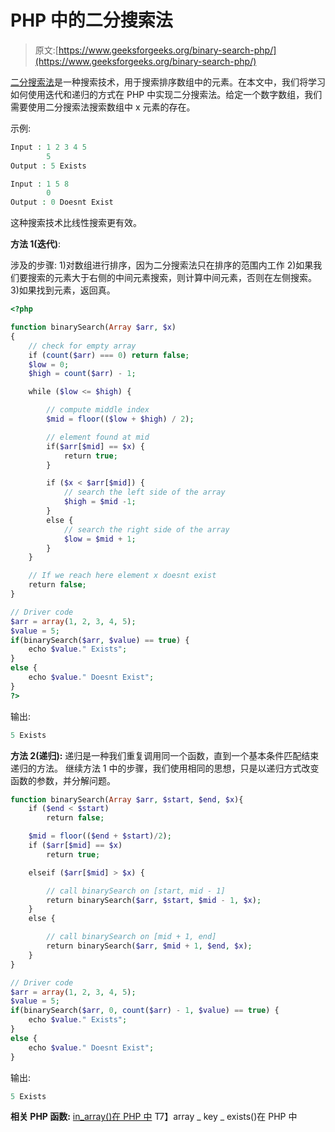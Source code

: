 # PHP 中的二分搜索法

> 原文:[https://www.geeksforgeeks.org/binary-search-php/](https://www.geeksforgeeks.org/binary-search-php/)

[二分搜索法](https://www.geeksforgeeks.org/binary-search/)是一种搜索技术，用于搜索排序数组中的元素。在本文中，我们将学习如何使用迭代和递归的方式在 PHP 中实现二分搜索法。给定一个数字数组，我们需要使用二分搜索法搜索数组中 x 元素的存在。

示例:

```php
Input : 1 2 3 4 5
        5 
Output : 5 Exists

Input : 1 5 8
        0
Output : 0 Doesnt Exist

```

这种搜索技术比线性搜索更有效。

**方法 1(迭代)**:

涉及的步骤:
1)对数组进行排序，因为二分搜索法只在排序的范围内工作
2)如果我们要搜索的元素大于右侧的中间元素搜索，则计算中间元素，否则在左侧搜索。
3)如果找到元素，返回真。

```php
<?php

function binarySearch(Array $arr, $x)
{
    // check for empty array
    if (count($arr) === 0) return false;
    $low = 0;
    $high = count($arr) - 1;

    while ($low <= $high) {

        // compute middle index
        $mid = floor(($low + $high) / 2);

        // element found at mid
        if($arr[$mid] == $x) {
            return true;
        }

        if ($x < $arr[$mid]) {
            // search the left side of the array
            $high = $mid -1;
        }
        else {
            // search the right side of the array
            $low = $mid + 1;
        }
    }

    // If we reach here element x doesnt exist
    return false;
}

// Driver code
$arr = array(1, 2, 3, 4, 5);
$value = 5;
if(binarySearch($arr, $value) == true) {
    echo $value." Exists";
}
else {
    echo $value." Doesnt Exist";
}
?>
```

输出:

```php
5 Exists

```

**方法 2(递归):**
递归是一种我们重复调用同一个函数，直到一个基本条件匹配结束递归的方法。
继续方法 1 中的步骤，我们使用相同的思想，只是以递归方式改变函数的参数，并分解问题。

```php
function binarySearch(Array $arr, $start, $end, $x){
    if ($end < $start)
        return false;

    $mid = floor(($end + $start)/2);
    if ($arr[$mid] == $x) 
        return true;

    elseif ($arr[$mid] > $x) {

        // call binarySearch on [start, mid - 1]
        return binarySearch($arr, $start, $mid - 1, $x);
    }
    else {

        // call binarySearch on [mid + 1, end]
        return binarySearch($arr, $mid + 1, $end, $x);
    }
}

// Driver code
$arr = array(1, 2, 3, 4, 5);
$value = 5;
if(binarySearch($arr, 0, count($arr) - 1, $value) == true) {
    echo $value." Exists";
}
else {
    echo $value." Doesnt Exist";
}
```

输出:

```php
5 Exists

```

**相关 PHP 函数:**
 [in_array()在 PHP 中](https://www.geeksforgeeks.org/php-in_array-function/)
T7】array _ key _ exists()在 PHP 中